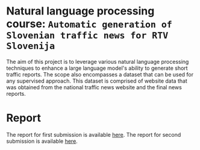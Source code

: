 # Natural language processing course: `Automatic generation of Slovenian traffic news for RTV Slovenija`

The aim of this project is to leverage various natural language processing techniques to enhance a large language model's ability to generate short traffic reports.
The scope also encompasses a dataset that can be used for any supervised approach.
This dataset is comprised of website data that was obtained from the national traffic news website and the final news reports. 

# Report
The report for first submission is available [here](https://github.com/UL-FRI-NLP-Course/ul-fri-nlp-course-project-2024-2025-nmlp/blob/main/report/report1.pdf).
The report for second submission is available [here](https://github.com/UL-FRI-NLP-Course/ul-fri-nlp-course-project-2024-2025-nmlp/blob/main/report/report2.pdf).
